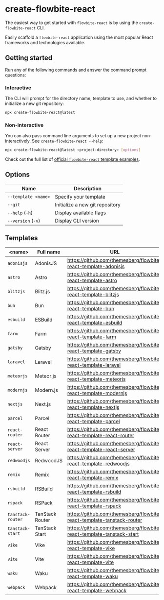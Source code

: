# create-flowbite-react

The easiest way to get started with `flowbite-react` is by using the `create-flowbite-react` CLI.

Easily scaffold a `flowbite-react` application using the most popular React frameworks and technologies available.

## Getting started

Run any of the following commands and answer the command prompt questions:

### Interactive

The CLI will prompt for the directory name, template to use, and whether to initialize a new git repository:

```bash
npx create-flowbite-react@latest
```

### Non-interactive

You can also pass command line arguments to set up a new project non-interactively. See `create-flowbite-react --help`:

```bash
npx create-flowbite-react@latest <project-directory> [options]
```

Check out the full list of [official `flowbite-react` template examples](https://github.com/themesberg/flowbite-react-templates).

## Options

| Name                | Description                     |
| ------------------- | ------------------------------- |
| `--template <name>` | Specify your template           |
| `--git`             | Initialize a new git repository |
| `--help` (`-h`)     | Display available flags         |
| `--version` (`-v`)  | Display CLI version             |

## Templates

| \<name>           | Full name       | URL                                                                   |
| ----------------- | --------------- | --------------------------------------------------------------------- |
| `adonisjs`        | AdonisJS        | https://github.com/themesberg/flowbite-react-template-adonisjs        |
| `astro`           | Astro           | https://github.com/themesberg/flowbite-react-template-astro           |
| `blitzjs`         | Blitz.js        | https://github.com/themesberg/flowbite-react-template-blitzjs         |
| `bun`             | Bun             | https://github.com/themesberg/flowbite-react-template-bun             |
| `esbuild`         | ESBuild         | https://github.com/themesberg/flowbite-react-template-esbuild         |
| `farm`            | Farm            | https://github.com/themesberg/flowbite-react-template-farm            |
| `gatsby`          | Gatsby          | https://github.com/themesberg/flowbite-react-template-gatsby          |
| `laravel`         | Laravel         | https://github.com/themesberg/flowbite-react-template-laravel         |
| `meteorjs`        | Meteor.js       | https://github.com/themesberg/flowbite-react-template-meteorjs        |
| `modernjs`        | Modern.js       | https://github.com/themesberg/flowbite-react-template-modernjs        |
| `nextjs`          | Next.js         | https://github.com/themesberg/flowbite-react-template-nextjs          |
| `parcel`          | Parcel          | https://github.com/themesberg/flowbite-react-template-parcel          |
| `react-router`    | React Router    | https://github.com/themesberg/flowbite-react-template-react-router    |
| `react-server`    | React Server    | https://github.com/themesberg/flowbite-react-template-react-server    |
| `redwoodjs`       | RedwoodJS       | https://github.com/themesberg/flowbite-react-template-redwoodjs       |
| `remix`           | Remix           | https://github.com/themesberg/flowbite-react-template-remix           |
| `rsbuild`         | RSBuild         | https://github.com/themesberg/flowbite-react-template-rsbuild         |
| `rspack`          | RSPack          | https://github.com/themesberg/flowbite-react-template-rspack          |
| `tanstack-router` | TanStack Router | https://github.com/themesberg/flowbite-react-template-tanstack-router |
| `tanstack-start`  | TanStack Start  | https://github.com/themesberg/flowbite-react-template-tanstack-start  |
| `vike`            | Vike            | https://github.com/themesberg/flowbite-react-template-vike            |
| `vite`            | Vite            | https://github.com/themesberg/flowbite-react-template-vite            |
| `waku`            | Waku            | https://github.com/themesberg/flowbite-react-template-waku            |
| `webpack`         | Webpack         | https://github.com/themesberg/flowbite-react-template-webpack         |
